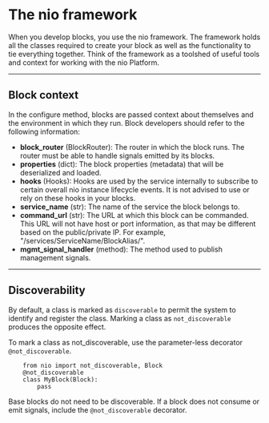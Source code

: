 # The nio framework

When you develop blocks, you use the nio framework. The framework holds all the classes required to create your block as well as the functionality to tie everything together. Think of the framework as a toolshed of useful tools and context for working with the nio Platform.

---

## Block context

In the configure method, blocks are passed context about themselves and the environment in which they run. Block developers should refer to the following information:

* **block_router** (BlockRouter): The router in which the block runs. The router must be able to handle signals emitted by its blocks.
* **properties** (dict): The block properties (metadata) that will be deserialized and loaded.
* **hooks** (Hooks): Hooks are used by the service internally to subscribe to certain overall nio instance lifecycle events. It is not advised to use or rely on these hooks in your blocks.
* **service_name** (str): The name of the service the block belongs to.
* **command_url** (str): The URL at which this block can be commanded. This URL will not have host or port information, as that may be different based on the public/private IP. For example,  "/services/ServiceName/BlockAlias/".
* **mgmt_signal_handler** (method): The method used to publish management signals.

---

## Discoverability

By default, a class is marked as `discoverable` to permit the system to identify and register the class. Marking a class as `not_discoverable` produces the opposite effect.

To mark a class as not_discoverable, use the parameter-less decorator `@not_discoverable`.
```
    from nio import not_discoverable, Block
    @not_discoverable
    class MyBlock(Block):
        pass

```
Base blocks do not need to be discoverable. If a block does not consume or emit signals, include the `@not_discoverable` decorator.
